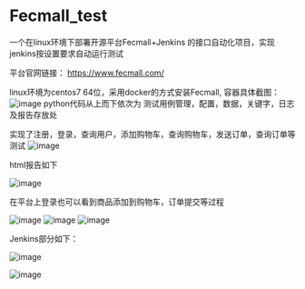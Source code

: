 # Fecmall_test
一个在linux环境下部署开源平台Fecmall+Jenkins 的接口自动化项目，实现jenkins按设置要求自动运行测试

平台官网链接： https://www.fecmall.com/

linux环境为centos7 64位，采用docker的方式安装Fecmall, 
容器具体截图：
![image](https://user-images.githubusercontent.com/64000814/171036939-f7f3afb5-d0d1-4a08-80ba-ee9a28a7a3be.png)
python代码从上而下依次为 测试用例管理，配置，数据，关键字，日志及报告存放处

实现了注册，登录，查询用户，添加购物车，查询购物车，发送订单，查询订单等测试
![image](https://user-images.githubusercontent.com/64000814/171037849-909943da-cf9e-424a-859e-b5f515123881.png)

html报告如下

![image](https://user-images.githubusercontent.com/64000814/171038435-fe3e2c8a-9d70-4ceb-ae9e-4eaf343dd707.png)

在平台上登录也可以看到商品添加到购物车，订单提交等过程

![image](https://user-images.githubusercontent.com/64000814/171038186-050fee16-37cc-471d-ab91-30d533066111.png)
![image](https://user-images.githubusercontent.com/64000814/171038972-1c12e9ad-283b-483d-b12a-3a3c6f727ab0.png)
![image](https://user-images.githubusercontent.com/64000814/171039061-91478af2-19f8-4980-b96b-6f81e927dc1b.png)

Jenkins部分如下：

![image](https://user-images.githubusercontent.com/64000814/171139743-8677c4fa-39c2-49ff-b0af-8dd911ebe5b4.png)

![image](https://user-images.githubusercontent.com/64000814/171145367-bb4daa80-641b-4ae5-afe4-85a01bb702cf.png)

